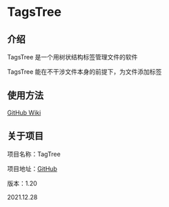 # TagsTree

## 介绍

TagsTree 是一个用树状结构标签管理文件的软件

TagsTree 能在不干涉文件本身的前提下，为文件添加标签

## 使用方法

[GitHub Wiki](https://github.com/Poker-sang/TagsTree/wiki)

## 关于项目

项目名称：TagTree

项目地址：[GitHub](https://github.com/Poker-sang/TagsTree)

版本：1.20

2021.12.28
